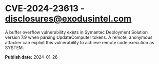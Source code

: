 # CVE-2024-23613 - disclosures@exodusintel.com

A buffer overflow vulnerability exists in Symantec Deployment Solution version 7.9 when parsing UpdateComputer tokens. A remote, anonymous attacker can exploit this vulnerability to achieve remote code execution as SYSTEM.


**Publish date:** 2024-01-26
